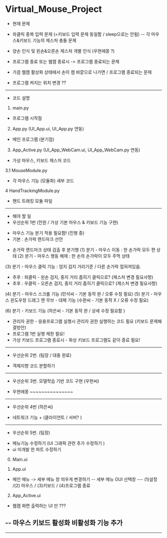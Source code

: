 # Virtual_Mouse_Project

* 현재 문제
- 좌클릭 중복 입력 문제 (=키보드 입력 문제 동일함 / sleep으로는 안됨)
-- 각 마우스&키보드 기능의 제스처 충돌 문제

- 양손 인식 및 왼손&오른손 제스처 개별 인식  (우현에몽 ?) 

- 프로그램 종료 또는 웹캠 종료시 -> 프로그램 종료되는 문제 
- 가끔 웹캠 활상화 상태에서 손이 캠 바깥으로 나가면 / 프로그램 종료되는 문제

- 프로그램 켜지는 위치 변경 ?? 

------------------------------------
* 코드 설명

1. main.py
- 프로그램 시작점 

2. App.py (UI_App.ui, UI_App.py 연동)
- 메인 프로그램 (분기점) 

3. App_Active.py (UI_App_WebCam.ui, UI_App_WebCam.py 연동)
- 가상 마우스, 키보드 제스처 코드  

3.1 MouseModule.py
- 각 마우스 기능 (모듈화) 세부 코드  

4 HandTrackingModule.py
- 핸드 트래킹 모듈 파일 

 -------------------------------------------
* 해야 할 일 
* 우선순위 1번 (전원 / 가상 기본 마우스 & 키보드 기능 구현)
- 마우스 기능 분기 적용 필요함! (진행 중) 
- 기본 : 손가락 랜드마크 선언 

* 손가락 랜드마크 상태 검출 후 분기행 
(1) 분기 - 마우스 이동 : 한 손가락 모두 편 상태 
(2) 분기 - 마우스 행동 해제 : 한 손의 손가락이 모두 주먹 상태

(3) 분기 - 마우스 클릭 기능 : 엄지 검지 거리기준 / 다른 손가락 접혀져있음. 
- 추후 : 좌클릭 - 왼손 검지, 중지  거리 좁히기 클릭으로? (제스처 변경 필요사항)
- 추후 : 우클릭 - 오른손 검지, 중지  거리 좁히기 클릭으로? (제스처 변경 필요사항)

(4) 분기 - 마우스 스크롤 기능 (민석씨 - 기본 동작 완 / 오류 수정 필요)
(5) 분기 - 마우스 윈도우창 드래그 앤 무브 - 대체 기능 (수환씨 - 기본 동작 X / 오류 수정 필요) 

(6) 분기 - 키보드 기능 (하은씨 - 기본 동작 완 / 상세 수정 필요함 ) 
- 관리자 권한 - 응용프로그램 실행시 관리자 권한 실행하는 코드 필요 (키보드 문제해결방안) 
- 프로그램 1번 실행 제한 필요!
- 가상 키보드 프로그램 종료시 - 화상 키보드 프로그램도 같이 종료 필요! 

 -------------------------------------------
* 우선순위 2번. (팀장 / 대충 완료)
- 객체지향 코드 분할하기 

----------------------------------------- 
* 우선순위 3번. 모델학습 기반 코드 구현  (우현씨)
- 우현에몽 ~~~~~~~~~~~~~~~    

 -------------------------------------------
* 우선순위 4번 (하은씨) 
- 네트워크 기능  + (클라이언트 / 서버? )

--------------------------------------------
* 우선순위 5번. (팀장)
- 메뉴기능 수정하기 (UI 그래픽 관련 추가 수정하기 )
- ui 미개발 한 파트 수정하기 

0) Main.ui  

1) App.ui
- 메인 메뉴 -> 세부 메뉴 창 띄우게 변경하기 
-- 세부 메뉴 GUI 선택창 
--- (1)설정 /(2) 마우스 / (3)키보드 / (4)프로그램 종료 

2) App_Active.ui
- 웹캠 화면 출력하는 UI 만 ??? 

-- 마우스 키보드 활성화 비활성화 기능 추가 
-- 

------------------------------------

